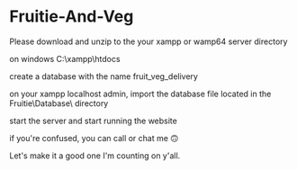 # Fruitie-And-Veg

Please download and unzip to the your xampp or wamp64 server directory 

on windows
C:\xampp\htdocs

create a database with the name  fruit_veg_delivery

on your xampp localhost admin, import the database file located in the Fruitie\Database\ directory 

start the server and start running the website 

if you're confused, you can call or chat me 🙃

Let's make it a good one 
I'm counting on y'all.
